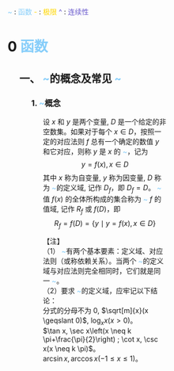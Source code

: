 <div style="float: left; width: 64%; padding: 1%;">

<span style="color: LightSkyBlue;">~</span> : <span style="color: LightSkyBlue;">函数</span>
<span style="color: Gold;">- </span> :  <span style="color: Gold;">极限</span>
<span style="color: SlateBlue;">^</span> : <span style="color: SlateBlue;">连续性</span>
</ul>

# 0  <span style="color: LightSkyBlue;">函数</span>

<ul>

## 一、 <span style="color: LightSkyBlue;">~</span>的概念及常见 <span style="color: LightSkyBlue;">~</span>

<ul>

### 1.  <span style="color: LightSkyBlue;">~</span>概念

<ul> 

设 $x$ 和 $y$ 是两个变量, $D$ 是一个给定的非空数集。如果对于每个 $x \in D$，按照一定的对应法则 $f$ 总有一个确定的数值 $y$ 和它对应，则称 $y$ 是 $x$ 的 <span style="color: LightSkyBlue;">~</span>，记为
$$
y=f(x), x \in D
$$
其中 $x$ 称为自变量, $y$ 称为因变量, $D$ 称为 <span style="color: LightSkyBlue;">~</span>的定义域, 记作 $D_{f}$，即 $D_{f}=D$。 <span style="color: LightSkyBlue;">~</span>值 $f(x)$ 的全体所构成的集合称为 <span style="color: LightSkyBlue;">~</span> $f$ 的值域, 记作 $R_{f}$ 或 $f(D)$，即
$$
R_{f}=f(D)=\{y \mid y=f(x), x \in D\}
$$

【注】  
（1） <span style="color: LightSkyBlue;">~</span>有两个基本要素：定义域、对应法则（或称依赖关系）。当两个 <span style="color: LightSkyBlue;">~</span>的定义域与对应法则完全相同时，它们就是同一 <span style="color: LightSkyBlue;">~</span>。  
（2）要求 <span style="color: LightSkyBlue;">~</span>的定义域，应牢记以下结论：  
分式的分母不为 $0$, $\sqrt[m]{x}(x \geqslant 0)$, $\log _{x} x(x>0)$。  
$\tan x, \sec x\left(x \neq k \pi+\frac{\pi}{2}\right) ; \cot x, \csc x(x \neq k \pi)$。  
$\arcsin x, \arccos x(-1 \leqslant x \leqslant 1)$。

</ul>


</div>
<div style="float: right; width: 26%; padding: 1%;">

</div>
<div style="clear: both;"></div>
